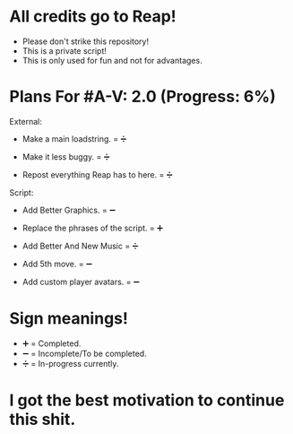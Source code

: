 # All credits go to Reap!

- Please don't strike this repository!
- This is a private script!
- This is only used for fun and not for advantages.

# Plans For #A-V: 2.0 (Progress: 6%)

External:

- Make a main loadstring. = ➗

- Make it less buggy. = ➗

- Repost everything Reap has to here. = ➗

Script: 

- Add Better Graphics. = ➖

- Replace the phrases of the script. = ➕

- Add Better And New Music = ➗

- Add 5th move. = ➖



- Add custom player avatars. = ➖

# Sign meanings!

- ➕ = Completed.
- ➖ = Incomplete/To be completed.
- ➗ = In-progress currently.

# I got the best motivation to continue this shit.
